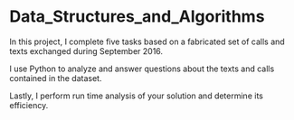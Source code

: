 # Data_Structures_and_Algorithms

In this project, I complete five tasks based on a fabricated set of calls and texts exchanged during September 2016. 

I use Python to analyze and answer questions about the texts and calls contained in the dataset. 

Lastly, I perform run time analysis of your solution and determine its efficiency.

